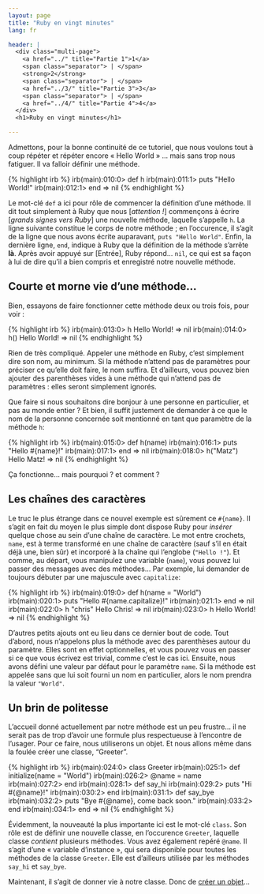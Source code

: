 ```yaml
---
layout: page
title: "Ruby en vingt minutes"
lang: fr

header: |
  <div class="multi-page">
    <a href="../" title="Partie 1">1</a>
    <span class="separator"> | </span>
    <strong>2</strong>
    <span class="separator"> | </span>
    <a href="../3/" title="Partie 3">3</a>
    <span class="separator"> | </span>
    <a href="../4/" title="Partie 4">4</a>
  </div>
  <h1>Ruby en vingt minutes</h1>

---
```


Admettons, pour la bonne continuité de ce tutoriel, que nous voulons
tout à coup répéter et répéter encore « Hello World » ... mais sans trop
nous fatiguer. Il va falloir définir une méthode.

{% highlight irb %}
irb(main):010:0> def h
irb(main):011:1> puts "Hello World!"
irb(main):012:1> end
=> nil
{% endhighlight %}

Le mot-clé `def` a ici pour rôle de commencer la définition d’une
méthode. Il dit tout simplement à Ruby que nous \[*attention !*\]
commençons à écrire \[*grands signes vers Ruby*\] une nouvelle méthode,
laquelle s’appelle `h`. La ligne suivante constitue le corps de notre
méthode ; en l’occurence, il s’agit de la ligne que nous avons écrite
auparavant, `puts "Hello World"`. Enfin, la dernière ligne, `end`,
indique à Ruby que la définition de la méthode s’arrête **là**. Après
avoir appuyé sur \[Entrée\], Ruby répond… `nil`, ce qui est sa façon à
lui de dire qu’il a bien compris et enregistré notre nouvelle méthode.

## Courte et morne vie d’une méthode…

Bien, essayons de faire fonctionner cette méthode deux ou trois fois,
pour voir :

{% highlight irb %}
irb(main):013:0> h
Hello World!
=> nil
irb(main):014:0> h()
Hello World!
=> nil
{% endhighlight %}

Rien de très compliqué. Appeler une méthode en Ruby, c’est simplement
dire son nom, au minimum. Si la méthode n’attend pas de paramètres pour
préciser ce qu’elle doit faire, le nom suffira. Et d’ailleurs, vous
pouvez bien ajouter des parenthèses vides à une méthode qui n’attend 
pas de paramètres : elles seront simplement ignorés.

Que faire si nous souhaitons dire bonjour à une personne en particulier,
et pas au monde entier ? Et bien, il suffit justement de demander à ce
que le nom de la personne concernée soit mentionné en tant que paramètre
de la méthode `h`\:

{% highlight irb %}
irb(main):015:0> def h(name)
irb(main):016:1> puts "Hello #{name}!"
irb(main):017:1> end
=> nil
irb(main):018:0> h("Matz")
Hello Matz!
=> nil
{% endhighlight %}

Ça fonctionne… mais pourquoi ? et comment ?

## Les chaînes des caractères

Le truc le plus étrange dans ce nouvel exemple est sûrement ce
`#{name}`. Il s’agit en fait du moyen le plus simple dont dispose Ruby
pour *insérer* quelque chose au sein d’une chaîne de caractère. Le mot
entre crochets, `name`, est à terme transformé en une chaîne de
caractère (sauf s’il en était déjà une, bien sûr) et incorporé à la
chaîne qui l’englobe (`"Hello !"`). Et comme, au départ, vous manipulez
une variable (`name`), vous pouvez lui passer des messages avec des
méthodes… Par exemple, lui demander de toujours débuter par une
majuscule avec `capitalize`\:

{% highlight irb %}
irb(main):019:0> def h(name = "World")
irb(main):020:1> puts "Hello #{name.capitalize}!"
irb(main):021:1> end
=> nil
irb(main):022:0> h "chris"
Hello Chris!
=> nil
irb(main):023:0> h
Hello World!
=> nil
{% endhighlight %}

D’autres petits ajouts ont eu lieu dans ce dernier bout de code. Tout
d’abord, nous n’appelons plus la méthode avec des parenthèses autour du
paramètre. Elles sont en effet optionnelles, et vous pouvez vous en
passer si ce que vous écrivez est trivial, comme c’est le cas ici.
Ensuite, nous avons défini une valeur par défaut pour le paramètre
`name`. Si la méthode est appelée sans que lui soit fourni un nom en
particulier, alors le nom prendra la valeur `"World"`.

## Un brin de politesse

L’accueil donné actuellement par notre méthode est un peu frustre… il ne
serait pas de trop d’avoir une formule plus respectueuse à l’encontre de
l’usager. Pour ce faire, nous utiliserons un objet. Et nous allons même
dans la foulée créer une classe, “Greeter”.

{% highlight irb %}
irb(main):024:0> class Greeter
irb(main):025:1>   def initialize(name = "World")
irb(main):026:2>     @name = name
irb(main):027:2>   end
irb(main):028:1>   def say_hi
irb(main):029:2>     puts "Hi #{@name}!"
irb(main):030:2>   end
irb(main):031:1>   def say_bye
irb(main):032:2>     puts "Bye #{@name}, come back soon."
irb(main):033:2>   end
irb(main):034:1> end
=> nil
{% endhighlight %}

Évidemment, la nouveauté la plus importante ici est le mot-clé `class`.
Son rôle est de définir une nouvelle classe, en l’occurence `Greeter`,
laquelle classe *contient* plusieurs méthodes. Vous avez également
repéré `@name`. Il s’agit d’une « variable d’instance », qui sera
disponible pour toutes les méthodes de la classe `Greeter`. Elle est
d’ailleurs utilisée par les méthodes `say_hi` et `say_bye`.

Maintenant, il s’agit de donner vie à notre classe. Donc de [créer un
objet](../3/)...

